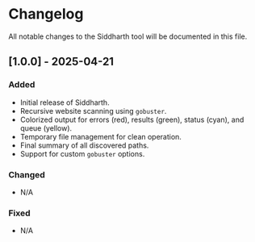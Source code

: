 # Changelog

All notable changes to the Siddharth tool will be documented in this file.

## \[1.0.0\] - 2025-04-21

### Added

- Initial release of Siddharth.
- Recursive website scanning using `gobuster`.
- Colorized output for errors (red), results (green), status (cyan), and queue (yellow).
- Temporary file management for clean operation.
- Final summary of all discovered paths.
- Support for custom `gobuster` options.

### Changed

- N/A

### Fixed

- N/A
